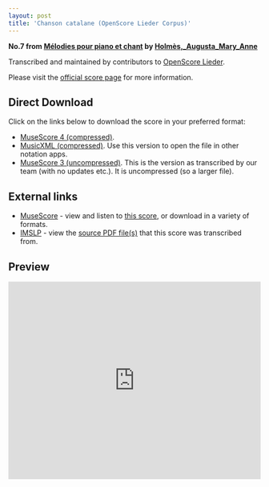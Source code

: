 ```yaml
---
layout: post
title: 'Chanson catalane (OpenScore Lieder Corpus)'
---
```


__No.7 from [Mélodies pour piano et chant](https://fourscoreandmore.org/openscore/lieder/Holmès,_Augusta_Mary_Anne/Mélodies_pour_piano_et_chant/) by [Holmès,_Augusta_Mary_Anne](https://fourscoreandmore.org/openscore/lieder/Holmès,_Augusta_Mary_Anne)__

Transcribed and maintained by contributors to [OpenScore Lieder].

Please visit the [official score page] for more information.

[official score page]: https://musescore.com/openscore-lieder-corpus/scores/6000428
[OpenScore Lieder]: https://musescore.com/openscore-lieder-corpus

## Direct Download

Click on the links below to download the score in your preferred format:
- [MuseScore 4 (compressed)](https://github.com/openscore/lieder/blob/main/scores/Holmès,_Augusta_Mary_Anne/Mélodies_pour_piano_et_chant/07_Chanson_catalane/lc6000428.mscz?raw=true).
- [MusicXML (compressed)](https://github.com/openscore/lieder/blob/main/scores/Holmès,_Augusta_Mary_Anne/Mélodies_pour_piano_et_chant/07_Chanson_catalane/lc6000428.mxl?raw=true). Use this version to open the file in other notation apps.
- [MuseScore 3 (uncompressed)](https://github.com/openscore/lieder/blob/main/scores/Holmès,_Augusta_Mary_Anne/Mélodies_pour_piano_et_chant/07_Chanson_catalane/lc6000428.mscx?raw=true). This is the version as transcribed by our team (with no updates etc.). It is uncompressed (so a larger file).

## External links

- [MuseScore] - view and listen to [this score][MuseScore], or download in a variety of formats.
- [IMSLP] - view the [source PDF file(s)][IMSLP] that this score was transcribed from.

[MuseScore]: https://musescore.com/score/6000428
[IMSLP]: https://imslp.org/wiki/Special:ReverseLookup/335938

## Preview

<iframe width="100%" height="394" src="https://musescore.com/openscore-lieder-corpus/scores/6000428/embed" frameborder="0" allowfullscreen allow="autoplay; fullscreen"></iframe>
